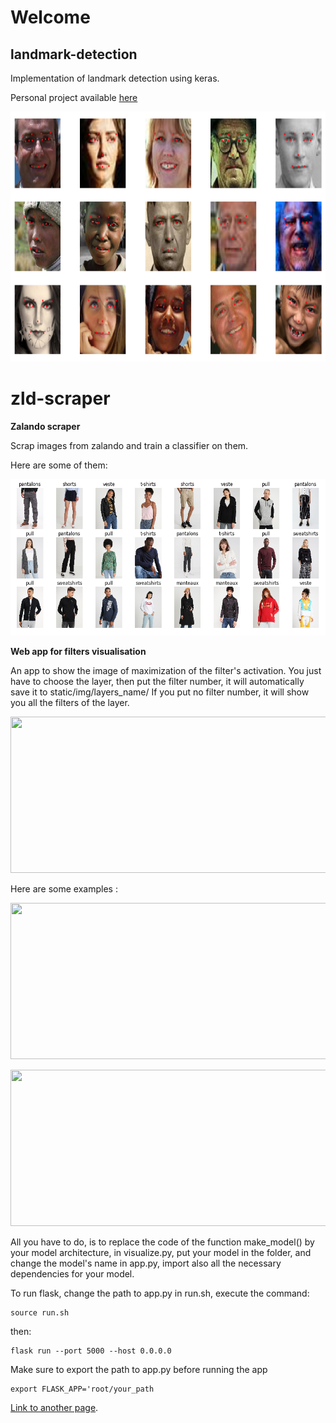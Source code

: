 # Welcome

## landmark-detection
Implementation of landmark detection using keras.

Personal project available [here](https://github.com/ErenO/landmark-detection)


<p align="center">
<img width="900" height="400" src="./images/landmark.png">
</p>

# zld-scraper

**Zalando scraper**

Scrap images from zalando and train a classifier on them.

Here are some of them:

<p align="center">
<img width="900" height="250" src="./images/zalando.png">
</p>



**Web app for filters visualisation**

An app to show the image of maximization of the filter's activation.
You just have to choose the layer, then put the filter number, it will automatically save it to static/img/layers_name/
If you put no filter number, it will show you all the filters of the layer. 

<p align="center">
<img width="900" height="250" src="https://github.com/appchoose/layer-visualisation/blob/master/image/img3.png">
</p>

Here are some examples : 

<p align="center">
<img width="900" height="250" src="https://github.com/appchoose/layer-visualisation/blob/master/image/img1.png">
</p>

<p align="center">
<img width="900" height="250" src="https://github.com/appchoose/layer-visualisation/blob/master/image/img2.png">
</p>

All you have to do, is to replace the code of the function make_model() by your model architecture, in visualize.py,
put your model in the folder, and change the model's name in app.py, import also all the necessary dependencies for your model.

To run flask, change the path to app.py in run.sh, 
execute the command:
<pre><code>source run.sh
</code></pre> 
then:
<pre><code>flask run --port 5000 --host 0.0.0.0
</code></pre>


Make sure to export the path to app.py before running the app 
<pre><code>export FLASK_APP='root/your_path
</code></pre> 

[Link to another page](./another-page.html).
